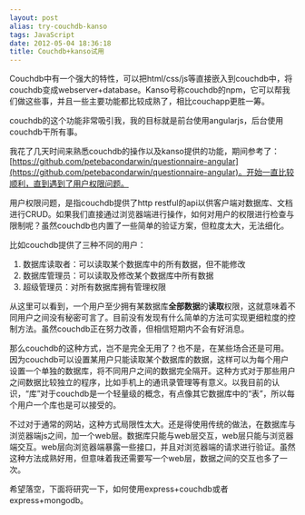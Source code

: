 ```yaml
---
layout: post
alias: try-couchdb-kanso
tags: JavaScript
date: 2012-05-04 18:36:18
title: Couchdb+kanso试用
---
```


Couchdb中有一个强大的特性，可以把html/css/js等直接嵌入到couchdb中，将couchdb变成webserver+database。Kanso号称couchdb的npm，它可以帮我们做这些事，并且一些主要功能都比较成熟了，相比couchapp更胜一筹。

couchdb的这个功能非常吸引我，我的目标就是前台使用angularjs，后台使用couchdb干所有事。

我花了几天时间来熟悉couchdb的操作以及kanso提供的功能，期间参考了：[https://github.com/petebacondarwin/questionnaire-angular](https://github.com/petebacondarwin/questionnaire-angular)。开始一直比较顺利，直到遇到了用户权限问题。

用户权限问题，是指couchdb提供了http restful的api以供客户端对数据库、文档进行CRUD。如果我们直接通过浏览器端进行操作，如何对用户的权限进行检查与限制呢？虽然couchdb也内置了一些简单的验证方案，但粒度太大，无法细化。

比如couchdb提供了三种不同的用户：

1.  数据库读取者：可以读取某个数据库中的所有数据，但不能修改
2.  数据库管理员：可以读取及修改某个数据库中所有数据
3.  超级管理员：对所有数据库拥有管理权限

从这里可以看到，一个用户至少拥有某数据库**全部数据**的**读取**权限，这就意味着不同用户之间没有秘密可言了。目前没有发现有什么简单的方法可实现更细粒度的控制方法。虽然couchdb正在努力改善，但相信短期内不会有好消息。

那么couchdb的这种方式，岂不是完全无用了？也不是，在某些场合还是可用。因为couchdb可以设置某用户只能读取某个数据库的数据，这样可以为每个用户设置一个单独的数据库，将不同用户之间的数据完全隔开。这种方式对于那些用户之间数据比较独立的程序，比如手机上的通讯录管理等有意义。以我目前的认识，“库”对于couchdb是一个轻量级的概念，有点像其它数据库中的“表”，所以每个用户一个库也是可以接受的。

不过对于通常的网站，这种方式局限性太大。还是得使用传统的做法，在数据库与浏览器端js之间，加一个web层。数据库只能与web层交互，web层只能与浏览器端交互。web层向浏览器端暴露一些接口，并且对浏览器端的请求进行验证。虽然这种方法成熟好用，但意味着我还需要写一个web层，数据之间的交互也多了一次。

希望落空，下面将研究一下，如何使用express+couchdb或者express+mongodb。
